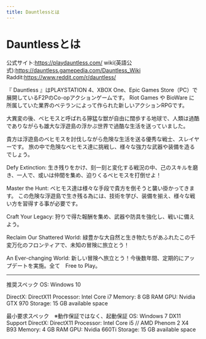 ```yaml
---
title: Dauntlessとは
---
```

# Dauntlessとは

公式サイト:https://playdauntless.com/
wiki(英語公式):https://dauntless.gamepedia.com/Dauntless_Wiki
Raddit:https://www.reddit.com/r/dauntless/

『 Dauntless 』はPLAYSTATION 4、XBOX One、Epic Games Store（PC）で展開しているF2PのCo-opアクションゲームです。
Riot Games や BioWare に所属していた業界のベテランによって作られた新しいアクションRPGです。

大異変の後、ベヒモスと呼ばれる獰猛な獣が自由に闊歩する地球で、人類は過酷でありながらも雄大な浮遊島の浮かぶ世界で過酷な生活を送っていました。

貴方は浮遊島のベヒモスを討伐しながら危険な生活を送る優秀な戦士、スレイヤーです。
旅の中で危険なベヒモス達に挑戦し、様々な強力な武器や装備を造るでしょう。

Defy Extinction: 
生き残りをかけ、刻一刻と変化する戦況の中、己のスキルを磨き、一人で、或いは仲間を集め、迫りくるベヒモスを打倒せよ！

Master the Hunt:
ベヒモス達は様々な手段で貴方を倒そうと襲い掛かってきます。
この危険な浮遊島で生き残る為には、技術を学び、装備を揃え、様々な戦い方を習得する事が必要です。

Craft Your Legacy:
狩りで得た報酬を集め、武器や防具を強化し、戦いに備えよう。

Reclaim Our Shattered World:
緑豊かな大自然と生き物たちがあふれたこの千変万化のフロンティアで、未知の冒険に旅立とう！

An Ever-changing World: 
新しい冒険へ旅立とう！今後数年間、定期的にアップデートを実施。全て　Free to Play。

----

推奨スペック
OS: Windows 10
DirectX: DirectX11
Processor: Intel Core i7
Memory: 8 GB RAM
GPU: Nvidia GTX 970
Storage: 15 GB available space

最小要求スペック　※動作保証ではなく、起動保証
OS: Windows 7 DX11 Support
DirectX: DirectX11
Processor: Intel Core i5 // AMD Phenom 2 X4 B93
Memory: 4 GB RAM
GPU: Nvidia 660Ti
Storage: 15 GB available space
